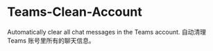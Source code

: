 # Teams-Clean-Account
Automatically clear all chat messages in the Teams account. 自动清理 Teams 账号里所有的聊天信息。
